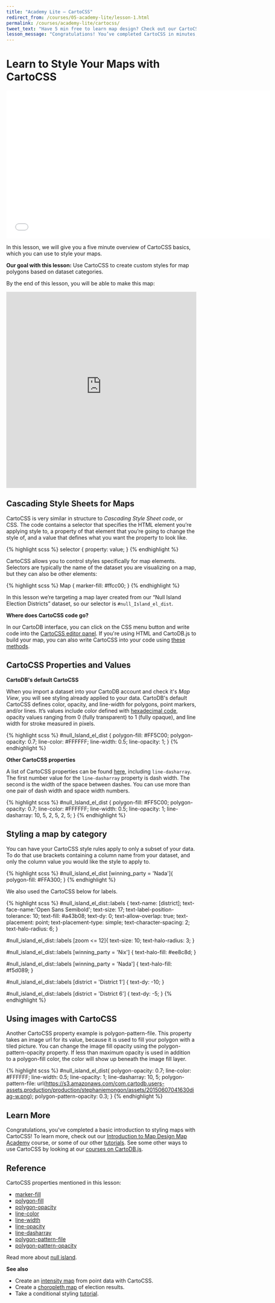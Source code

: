 ```yaml
---
title: "Academy Lite — CartoCSS"
redirect_from: /courses/05-academy-lite/lesson-1.html
permalink: /courses/academy-lite/cartocss/
tweet_text: "Have 5 min free to learn map design? Check out our CartoCSS Basics. @cartoDB"
lesson_message: "Congratulations! You’ve completed CartoCSS in minutes, and know how to style your maps with code now!"
---
```

# Learn to Style Your Maps with CartoCSS

<p><iframe src="//player.vimeo.com/video/130347084" width="700" height="393" frameborder="0"> </iframe></p>

In this lesson, we will give you a five minute overview of CartoCSS basics, which you can use to style your maps.

**Our goal with this lesson:** Use CartoCSS to create custom styles for map polygons based on dataset categories.

By the end of this lesson, you will be able to make this map:

<iframe width='100%' height='520' frameborder='0' src='https://documentation.cartodb.com/viz/800cd86a-0ec2-11e5-88c1-0e018d66dc29/embed_map' allowfullscreen webkitallowfullscreen mozallowfullscreen oallowfullscreen msallowfullscreen></iframe>


## Cascading Style Sheets for Maps

CartoCSS is very similar in structure to _Cascading Style Sheet code_, or CSS. The code contains a selector that specifies the HTML element you’re applying style to, a property of that element that you’re going to change the style of, and a value that defines what you want the property to look like.

{% highlight scss %}
selector {
  property: value;
}
{% endhighlight %}

CartoCSS allows you to control styles specifically for map elements. Selectors are typically the name of the dataset you are visualizing on a map, but they can also be other elements: 

{% highlight scss %}
Map {
  marker-fill: #ffcc00;
}
{% endhighlight %}

In this lesson we’re targeting a map layer created from our “Null Island Election Districts” dataset, so our selector is `#null_Island_el_dist`.

**Where does CartoCSS code go?**

In our CartoDB interface, you can click on the CSS menu button and write code into the [CartoCSS editor panel](http://docs.cartodb.com/cartodb-editor/maps/#cartocss). If you're using HTML and CartoDB.js to build your map, you can also write CartoCSS into your code using [these methods](/courses/cartodbjs-ground-up/basic-interactivity/#cartocss-strings-in-javascript).


## CartoCSS Properties and Values

**CartoDB's default CartoCSS**

When you import a dataset into your CartoDB account and check it's _Map View_, you will see styling already applied to your data. CartoDB's default CartoCSS defines color, opacity, and line-width for polygons, point markers, and/or lines. It’s values include color defined with [hexadecimal code](http://www.htmlgoodies.com/tutorials/colors/article.php/3478951), opacity values ranging from 0 (fully transparent) to 1 (fully opaque), and line width for stroke measured in pixels.

{% highlight scss %}
#null_Island_el_dist {
  polygon-fill: #FF5C00;
  polygon-opacity: 0.7;
  line-color: #FFFFFF;
  line-width: 0.5;
  line-opacity: 1;
}
{% endhighlight %}

**Other CartoCSS properties**

A list of CartoCSS properties can be found [here](http://docs.cartodb.com/cartodb-platform/cartocss/properties/), including `line-dasharray`. The first number value for the `line-dasharray` property is dash width. The second is the width of the space between dashes. You can use more than one pair of dash width and space width numbers.

{% highlight scss %}
#null_Island_el_dist {
  polygon-fill: #FF5C00;
  polygon-opacity: 0.7;
  line-color: #FFFFFF;
  line-width: 0.5;
  line-opacity: 1;
  line-dasharray: 10, 5, 2, 5, 2, 5;
}
{% endhighlight %}


## Styling a map by category

You can have your CartoCSS style rules apply to only a subset of your data. To do that use brackets containing a column name from your dataset, and only the column value you would like the style to apply to.

{% highlight scss %}
#null_island_el_dist [winning_party = 'Nada']{
  polygon-fill: #FFA300;
}
{% endhighlight %}

We also used the CartoCSS below for labels.

{% highlight scss %}
#null_island_el_dist::labels {
  text-name: [district];
  text-face-name:'Open Sans Semibold';
  text-size: 17;
  text-label-position-tolerance: 10;
  text-fill: #a43b08;
  text-dy: 0;
  text-allow-overlap: true;
  text-placement: point;
  text-placement-type: simple;
  text-character-spacing: 2;
  text-halo-radius: 6;
}

#null_island_el_dist::labels [zoom <= 12]{
  text-size: 10;
  text-halo-radius: 3;
}

#null_island_el_dist::labels [winning_party = 'Nix'] {
  text-halo-fill: #ee8c8d;
}

#null_island_el_dist::labels [winning_party = 'Nada'] {
  text-halo-fill: #f5d089;
}

#null_island_el_dist::labels [district = 'District 1'] {
  text-dy: -10;
}

#null_island_el_dist::labels [district = 'District 6'] {
  text-dy: -5;
}
{% endhighlight %}


## Using images with CartoCSS

Another CartoCSS property example is polygon-pattern-file. This property takes an image url for its value, because it is used to fill your polygon with a tiled picture. You can change the image fill opacity using the polygon-pattern-opacity property. If less than maximum opacity is used in addition to a polygon-fill color, the color will show up beneath the image fill layer. 

{% highlight scss %}
#null_island_el_dist{
  polygon-opacity: 0.7;
  line-color: #FFFFFF;
  line-width: 0.5;
  line-opacity: 1;
  line-dasharray: 10, 5;
  polygon-pattern-file: url(https://s3.amazonaws.com/com.cartodb.users-assets.production/production/stephaniemongon/assets/20150607041630diag-w.png);
  polygon-pattern-opacity: 0.3;
}
{% endhighlight %}


## Learn More

Congratulations, you've completed a basic introduction to styling maps with CartoCSS! To learn more, check out our [Introduction to Map Design Map Academy](/courses/design-for-beginners/) course, or some of our other [tutorials](http://docs.cartodb.com/tutorials/conditional_styling/). See some other ways to use CartoCSS by looking at our [courses on CartoDB.js](/courses/cartodbjs-ground-up/basic-interactivity/).


## Reference

CartoCSS properties mentioned in this lesson:

+ [marker-fill](http://docs.cartodb.com/cartodb-platform/cartocss/properties/#marker-fill-color)
+ [polygon-fill](http://docs.cartodb.com/cartodb-platform/cartocss/properties/#polygon-fill-color)
+ [polygon-opacity](http://docs.cartodb.com/cartodb-platform/cartocss/properties/#polygon-opacity-float)
+ [line-color](http://docs.cartodb.com/cartodb-platform/cartocss/properties/#line-color-color)
+ [line-width](http://docs.cartodb.com/cartodb-platform/cartocss/properties/#line-width-float)
+ [line-opacity](http://docs.cartodb.com/cartodb-platform/cartocss/properties/#line-opacity-float)
+ [line-dasharray](http://docs.cartodb.com/cartodb-platform/cartocss/properties/#line-dasharray-numbers)
+ [polygon-pattern-file](http://docs.cartodb.com/cartodb-platform/cartocss/properties/#polygon-pattern-file-uri)
+ [polygon-pattern-opacity](http://docs.cartodb.com/cartodb-platform/cartocss/properties/#polygon-pattern-opacity-float)

Read more about [null island](http://en.wikipedia.org/wiki/Null_Island).

**See also**

* Create an [intensity map](http://docs.cartodb.com/tutorials/intensity_map/) from point data with CartoCSS. 
* Create a [choropleth map](http://docs.cartodb.com/tutorials/electoral_map/) of election results.
* Take a conditional styling [tutorial](http://docs.cartodb.com/tutorials/conditional_styling/).
